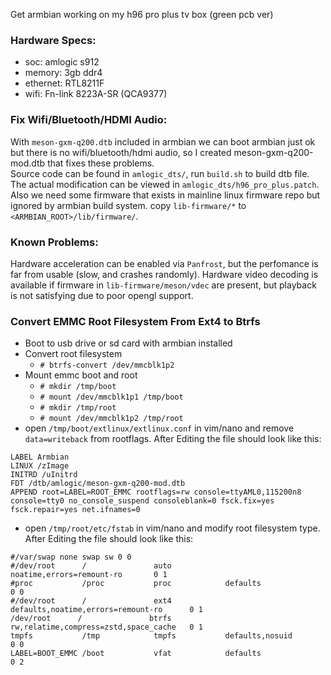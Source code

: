 Get armbian working on my h96 pro plus tv box (green pcb ver)

### Hardware Specs:

 * soc: amlogic s912
 * memory: 3gb ddr4
 * ethernet: RTL8211F
 * wifi: Fn-link 8223A-SR (QCA9377)
 

### Fix Wifi/Bluetooth/HDMI Audio:

With `meson-gxm-q200.dtb` included in armbian we can boot armbian just ok but there is no wifi/bluetooth/hdmi audio, so I created meson-gxm-q200-mod.dtb that fixes these problems.<br/>
Source code can be found in `amlogic_dts/`, run `build.sh` to build dtb file. The actual modification can be viewed in `amlogic_dts/h96_pro_plus.patch`.<br/>
Also we need some firmware that exists in mainline linux firmware repo but ignored by armbian build system. copy `lib-firmware/*` to `<ARMBIAN_ROOT>/lib/firmware/`.

### Known Problems:

Hardware acceleration can be enabled via `Panfrost`, but the perfomance is far from usable (slow, and crashes randomly). Hardware video decoding is available if firmware in `lib-firmware/meson/vdec` are present, but playback is not satisfying due to poor opengl support.

### Convert EMMC Root Filesystem From Ext4 to Btrfs

 * Boot to usb drive or sd card with armbian installed
 * Convert root filesystem
   - `# btrfs-convert /dev/mmcblk1p2`
 * Mount emmc boot and root 
   - `# mkdir /tmp/boot`
   - `# mount /dev/mmcblk1p1 /tmp/boot`
   - `# mkdir /tmp/root`
   - `# mount /dev/mmcblk1p2 /tmp/root`
 * open `/tmp/boot/extlinux/extlinux.conf` in vim/nano and remove `data=writeback` from rootflags. After Editing the file should look like this:
```
LABEL Armbian
LINUX /zImage
INITRD /uInitrd
FDT /dtb/amlogic/meson-gxm-q200-mod.dtb
APPEND root=LABEL=ROOT_EMMC rootflags=rw console=ttyAML0,115200n8 console=tty0 no_console_suspend consoleblank=0 fsck.fix=yes fsck.repair=yes net.ifnames=0
```
 * open `/tmp/root/etc/fstab` in vim/nano and modify root filesystem type. After Editing the file should look like this:
```
#/var/swap none swap sw 0 0
#/dev/root      /               auto            noatime,errors=remount-ro       0 1
#proc           /proc           proc            defaults                                0 0
#/dev/root      /               ext4            defaults,noatime,errors=remount-ro      0 1
/dev/root      /               btrfs            rw,relatime,compress=zstd,space_cache   0 1
tmpfs           /tmp            tmpfs           defaults,nosuid                         0 0
LABEL=BOOT_EMMC /boot           vfat            defaults                                0 2
```
